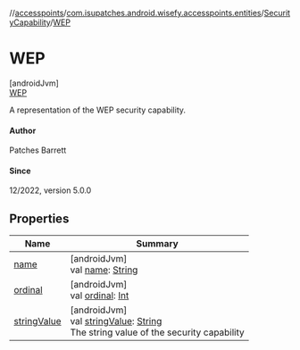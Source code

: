 //[accesspoints](../../../../index.md)/[com.isupatches.android.wisefy.accesspoints.entities](../../index.md)/[SecurityCapability](../index.md)/[WEP](index.md)

# WEP

[androidJvm]\
[WEP](index.md)

A representation of the WEP security capability.

#### Author

Patches Barrett

#### Since

12/2022, version 5.0.0

## Properties

| Name | Summary |
|---|---|
| [name](../-w-p-a3/index.md#-372974862%2FProperties%2F2111858834) | [androidJvm]<br>val [name](../-w-p-a3/index.md#-372974862%2FProperties%2F2111858834): [String](https://kotlinlang.org/api/latest/jvm/stdlib/kotlin/-string/index.html) |
| [ordinal](../-w-p-a3/index.md#-739389684%2FProperties%2F2111858834) | [androidJvm]<br>val [ordinal](../-w-p-a3/index.md#-739389684%2FProperties%2F2111858834): [Int](https://kotlinlang.org/api/latest/jvm/stdlib/kotlin/-int/index.html) |
| [stringValue](../string-value.md) | [androidJvm]<br>val [stringValue](../string-value.md): [String](https://kotlinlang.org/api/latest/jvm/stdlib/kotlin/-string/index.html)<br>The string value of the security capability |
